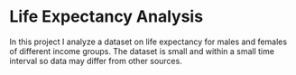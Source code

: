 # Life Expectancy Analysis
In this project I analyze a dataset on life expectancy for males and females of different income groups. The dataset is small and within a small time interval so data may differ from other sources.
